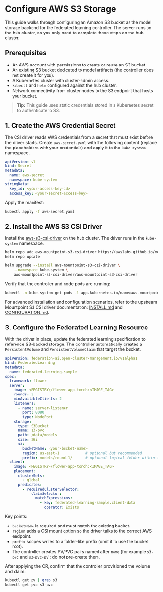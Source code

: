 # Configure AWS S3 Storage

This guide walks through configuring an Amazon S3 bucket as the model storage backend for the federated learning controller. The server runs on the hub cluster, so you only need to complete these steps on the hub cluster.

## Prerequisites

- An AWS account with permissions to create or reuse an S3 bucket.
- An existing S3 bucket dedicated to model artifacts (the controller does not create it for you).
- A Kubernetes cluster with cluster-admin access.
- `kubectl` and `helm` configured against the hub cluster.
- Network connectivity from cluster nodes to the S3 endpoint that hosts your bucket.

> **Tip:** This guide uses static credentials stored in a Kubernetes secret to authenticate to S3.

## 1. Create the AWS Credential Secret

The CSI driver reads AWS credentials from a secret that must exist before the driver starts. Create `aws-secret.yaml` with the following content (replace the placeholders with your credentials) and apply it to the `kube-system` namespace.

```yaml
apiVersion: v1
kind: Secret
metadata:
  name: aws-secret
  namespace: kube-system
stringData:
  key_id: <your-access-key-id>
  access_key: <your-secret-access-key>
```

Apply the manifest:

```bash
kubectl apply -f aws-secret.yaml
```

## 2. Install the AWS S3 CSI Driver

Install the [aws-s3-csi-driver](https://github.com/awslabs/mountpoint-s3-csi-driver) on the hub cluster. The driver runs in the `kube-system` namespace.

```bash
helm repo add aws-mountpoint-s3-csi-driver https://awslabs.github.io/mountpoint-s3-csi-driver
helm repo update

helm upgrade --install aws-mountpoint-s3-csi-driver \
    --namespace kube-system \
    aws-mountpoint-s3-csi-driver/aws-mountpoint-s3-csi-driver
```

Verify that the controller and node pods are running:

```bash
kubectl -n kube-system get pods -l app.kubernetes.io/name=aws-mountpoint-s3-csi-driver
```

For advanced installation and configuration scenarios, refer to the upstream Mountpoint S3 CSI driver documentation: [INSTALL.md](https://github.com/awslabs/mountpoint-s3-csi-driver/blob/main/docs/INSTALL.md) and [CONFIGURATION.md](https://github.com/awslabs/mountpoint-s3-csi-driver/blob/main/docs/CONFIGURATION.md).

## 3. Configure the Federated Learning Resource

With the driver in place, update the federated learning specification to reference S3-backed storage. The controller automatically creates a `PersistentVolume` and `PersistentVolumeClaim` that target the bucket.

```yaml
apiVersion: federation-ai.open-cluster-management.io/v1alpha1
kind: FederatedLearning
metadata:
  name: federated-learning-sample
spec:
  framework: flower
  server:
    image: <REGISTRY>/flower-app-torch:<IMAGE_TAG>
    rounds: 3
    minAvailableClients: 2
    listeners:
      - name: server-listener
        port: 8080
        type: NodePort
    storage:
      type: S3Bucket
      name: s3-pvc
      path: /data/models
      size: 2Gi
      s3:
        bucketName: <your-bucket-name>
        region: us-east-1            # optional but recommended
        prefix: models/round-1/      # optional logical folder within the bucket
  client:
    image: <REGISTRY>/flower-app-torch:<IMAGE_TAG>
    placement:
      clusterSets:
        - global
      predicates:
        - requiredClusterSelector:
            claimSelector:
              matchExpressions:
                - key: federated-learning-sample.client-data
                  operator: Exists

```

Key points:

- `bucketName` is required and must match the existing bucket.
- `region` adds a CSI mount option so the driver talks to the correct AWS endpoint.
- `prefix` scopes writes to a folder-like prefix (omit it to use the bucket root).
- The controller creates PV/PVC pairs named after `name` (for example `s3-pvc` and `s3-pvc-pv`); do not pre-create them.

After applying the CR, confirm that the controller provisioned the volume and claim:

```bash
kubectl get pv | grep s3
kubectl get pvc s3-pvc
```

